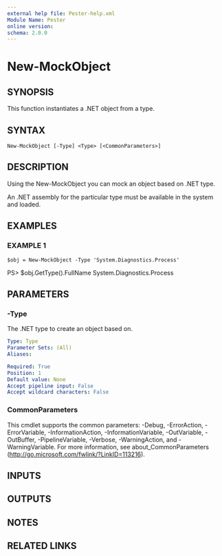 ```yaml
---
external help file: Pester-help.xml
Module Name: Pester
online version:
schema: 2.0.0
---
```


# New-MockObject

## SYNOPSIS

This function instantiates a .NET object from a type.

## SYNTAX

```
New-MockObject [-Type] <Type> [<CommonParameters>]
```

## DESCRIPTION

Using the New-MockObject you can mock an object based on .NET type.

An .NET assembly for the particular type must be available in the system and loaded.

## EXAMPLES

### EXAMPLE 1

```
$obj = New-MockObject -Type 'System.Diagnostics.Process'
```

PS\> \$obj.GetType().FullName
System.Diagnostics.Process

## PARAMETERS

### -Type

The .NET type to create an object based on.

```yaml
Type: Type
Parameter Sets: (All)
Aliases:

Required: True
Position: 1
Default value: None
Accept pipeline input: False
Accept wildcard characters: False
```

### CommonParameters

This cmdlet supports the common parameters: -Debug, -ErrorAction, -ErrorVariable, -InformationAction, -InformationVariable, -OutVariable, -OutBuffer, -PipelineVariable, -Verbose, -WarningAction, and -WarningVariable. For more information, see about_CommonParameters (http://go.microsoft.com/fwlink/?LinkID=113216).

## INPUTS

## OUTPUTS

## NOTES

## RELATED LINKS
